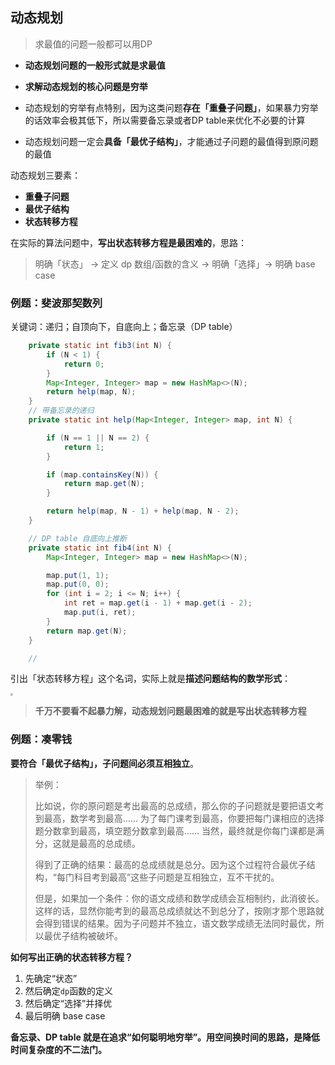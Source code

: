 ## 动态规划

> 求最值的问题一般都可以用DP

- **动态规划问题的一般形式就是求最值**
- **求解动态规划的核心问题是穷举**

- 动态规划的穷举有点特别，因为这类问题**存在「重叠子问题」**，如果暴力穷举的话效率会极其低下，所以需要备忘录或者DP table来优化不必要的计算
- 动态规划问题一定会**具备「最优子结构」**，才能通过子问题的最值得到原问题的最值

动态规划三要素：

- **重叠子问题**
- **最优子结构**
- **状态转移方程**

在实际的算法问题中，**写出状态转移方程是最困难的**，思路：

> 明确「状态」 -> 定义 dp 数组/函数的含义 -> 明确「选择」-> 明确 base case



### 例题：斐波那契数列

关键词：递归；自顶向下，自底向上；备忘录（DP table）



```java
	private static int fib3(int N) {
        if (N < 1) {
            return 0;
        }
        Map<Integer, Integer> map = new HashMap<>(N);
        return help(map, N);
    }
	// 带备忘录的递归
    private static int help(Map<Integer, Integer> map, int N) {

        if (N == 1 || N == 2) {
            return 1;
        }

        if (map.containsKey(N)) {
            return map.get(N);
        }

        return help(map, N - 1) + help(map, N - 2);
    }

    // DP table 自底向上推断
    private static int fib4(int N) {
        Map<Integer, Integer> map = new HashMap<>(N);

        map.put(1, 1);
        map.put(0, 0);
        for (int i = 2; i <= N; i++) {
            int ret = map.get(i - 1) + map.get(i - 2);
            map.put(i, ret);
        }
        return map.get(N);
    }

	// 
```

引出「状态转移方程」这个名词，实际上就是**描述问题结构的数学形式**：

<img src="http://img.ricstudio.top/blog/20200512203950.png" style="zoom: 25%;" />

>  **千万不要看不起暴力解，动态规划问题最困难的就是写出状态转移方程**



### 例题：凑零钱

**要符合「最优子结构」，子问题间必须互相独立**。

> 举例：
>
> 比如说，你的原问题是考出最高的总成绩，那么你的子问题就是要把语文考到最高，数学考到最高…… 为了每门课考到最高，你要把每门课相应的选择题分数拿到最高，填空题分数拿到最高…… 当然，最终就是你每门课都是满分，这就是最高的总成绩。
>
> 得到了正确的结果：最高的总成绩就是总分。因为这个过程符合最优子结构，“每门科目考到最高”这些子问题是互相独立，互不干扰的。
>
> 但是，如果加一个条件：你的语文成绩和数学成绩会互相制约，此消彼长。这样的话，显然你能考到的最高总成绩就达不到总分了，按刚才那个思路就会得到错误的结果。因为子问题并不独立，语文数学成绩无法同时最优，所以最优子结构被破坏。

**如何写出正确的状态转移方程？**

1. 先确定“状态”
2. 然后确定`dp`函数的定义
3. 然后确定“选择”并择优
4. 最后明确 base case



**备忘录、DP table 就是在追求“如何聪明地穷举”。用空间换时间的思路，是降低时间复杂度的不二法门。**
